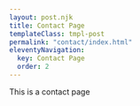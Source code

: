 ```yaml
---
layout: post.njk
title: Contact Page
templateClass: tmpl-post
permalink: "contact/index.html"
eleventyNavigation:
  key: Contact Page
  order: 2
---
```


This is a contact page
